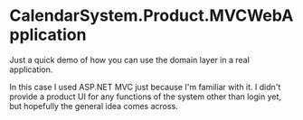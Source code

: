 ﻿# CalendarSystem.Product.MVCWebApplication

Just a quick demo of how you can use the domain layer in a real application.

In this case I used ASP.NET MVC just because I'm familiar with it. I didn't provide a product UI for any functions of
the system other than login yet, but hopefully the general idea comes across.